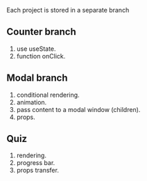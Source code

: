 Each project is stored in a separate branch
## Counter branch
1. use useState.
2. function onClick.

## Modal branch
1. conditional rendering.
2. animation.
3. pass content to a modal window (children).
4. props.

## Quiz
1. rendering.
2. progress bar.
3. props transfer.